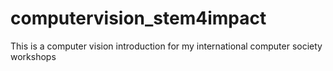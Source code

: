 # computervision_stem4impact
This is a computer vision introduction for my international computer society workshops
